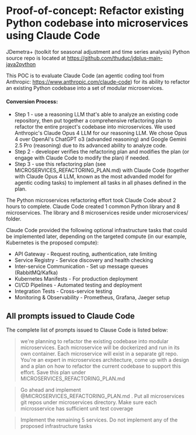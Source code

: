 # Proof-of-concept: Refactor existing Python codebase into microservices using Claude Code
JDemetra+ (toolkit for seasonal adjustment and time series analysis) Python source repo is located at https://github.com/thuduc/jdplus-main-java2python

This POC is to evaluate Claude Code (an agentic coding tool from Anthropic: https://www.anthropic.com/claude-code) for its ability to refactor an existing Python codebase into a set of modular microservices.

#### Conversion Process: 
* Step 1 - use a reasoning LLM that's able to analyze an existing code repository, then put together a comprehensive refactoring plan to refactor the entire project's codebase into microservices. We used Anthropic's Claude Opus 4 LLM for our reasoning LLM. We chose Opus 4 over OpenAI's ChatGPT o3 (advanded reasoning) and Google Gemini 2.5 Pro (reasoning) due to its advanced ability to analyze code.
* Step 2 - developer verifies the refactoring plan and modifies the plan (or engage with Claude Code to modify the plan) if needed.
* Step 3 - use this refactoring plan (see MICROSERVICES_REFACTORING_PLAN.md) with Claude Code (together with Claude Opus 4 LLM, known as the most advanded model for agentic coding tasks) to implement all tasks in all phases defined in the plan.

The Python microservices refactoring effort took Claude Code about 2 hours to complete. Claude Code created 1 common Python library and 8 microservices. The library and 8 microservices reside under microservices/ folder.

Claude Code provided the following optional infrastructure tasks that could be implemented later, depending on the targeted compute (in our example, Kubernetes is the proposed compute):
  - API Gateway - Request routing, authentication, rate limiting
  - Service Registry - Service discovery and health checking
  - Inter-service Communication - Set up message queues (RabbitMQ/Kafka)
  - Kubernetes Manifests - For production deployment
  - CI/CD Pipelines - Automated testing and deployment
  - Integration Tests - Cross-service testing
  - Monitoring & Observability - Prometheus, Grafana, Jaeger setup

## All prompts issued to Claude Code
The complete list of prompts issued to Clause Code is listed below:

> we're planning to refactor the existing codebase into modular microservices. Each microservice will be dockerized and run in its own container. Each microservice will exist in a separate git repo. You're an expert in microservices architecture, come up with a design and a plan on how to refactor the current codebase to support this effort. Save this plan under MICROSERVICES_REFACTORING_PLAN.md

> Go ahead and implement @MICROSERVICES_REFACTORING_PLAN.md . Put all microservices git repos under microservices directory. Make sure each microsservice has sufficient unit test coverage

> Implement the remaining 5 services. Do not implement any of the proposed infrastructure tasks
